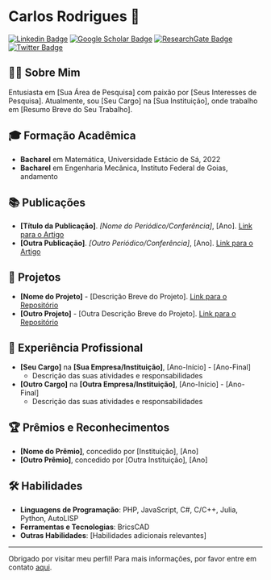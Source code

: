 # Carlos Rodrigues 🚀

[![Linkedin Badge](https://img.shields.io/badge/-LinkedIn-blue?style=flat-square&logo=Linkedin&logoColor=white&link=https://www.linkedin.com/in/seu_perfil/)](https://www.linkedin.com/in/seu_perfil/)
[![Google Scholar Badge](https://img.shields.io/badge/-Google_Scholar-black?style=flat-square&logo=Google-Scholar&logoColor=white&link=https://scholar.google.com/citations?user=seu_perfil)](https://scholar.google.com/citations?user=seu_perfil)
[![ResearchGate Badge](https://img.shields.io/badge/-ResearchGate-00CCBB?style=flat-square&logo=ResearchGate&logoColor=white&link=https://www.researchgate.net/profile/Seu_Perfil)](https://www.researchgate.net/profile/Seu_Perfil)
[![Twitter Badge](https://img.shields.io/badge/-Twitter-1DA1F2?style=flat-square&logo=Twitter&logoColor=white&link=https://twitter.com/seu_perfil)](https://twitter.com/seu_perfil)

## 👩‍💻 Sobre Mim

Entusiasta em [Sua Área de Pesquisa] com paixão por [Seus Interesses de Pesquisa]. Atualmente, sou [Seu Cargo] na [Sua Instituição], onde trabalho em [Resumo Breve do Seu Trabalho].

## 🎓 Formação Acadêmica

- **Bacharel** em Matemática, Universidade Estácio de Sá, 2022
- **Bacharel** em Engenharia Mecânica, Instituto Federal de Goias, andamento

## 📚 Publicações

- **[Título da Publicação]**. *[Nome do Periódico/Conferência]*, [Ano]. [Link para o Artigo](#)
- **[Outra Publicação]**. *[Outro Periódico/Conferência]*, [Ano]. [Link para o Artigo](#)

## 🚀 Projetos

- **[Nome do Projeto]** - [Descrição Breve do Projeto]. [Link para o Repositório](#)
- **[Outro Projeto]** - [Outra Descrição Breve do Projeto]. [Link para o Repositório](#)

## 💼 Experiência Profissional

- **[Seu Cargo]** na **[Sua Empresa/Instituição]**, [Ano-Início] - [Ano-Final]
  - Descrição das suas atividades e responsabilidades
- **[Outro Cargo]** na **[Outra Empresa/Instituição]**, [Ano-Início] - [Ano-Final]
  - Descrição das suas atividades e responsabilidades

## 🏆 Prêmios e Reconhecimentos

- **[Nome do Prêmio]**, concedido por [Instituição], [Ano]
- **[Outro Prêmio]**, concedido por [Outra Instituição], [Ano]

## 🛠️ Habilidades

- **Linguagens de Programação**: PHP, JavaScript, C#, C/C++, Julia, Python, AutoLISP
- **Ferramentas e Tecnologias**: BricsCAD
- **Outras Habilidades**: [Habilidades adicionais relevantes]

---

Obrigado por visitar meu perfil! Para mais informações, por favor entre em contato [aqui](#).

